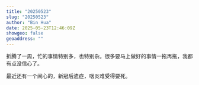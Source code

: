 ```yaml
---
title: "20250523"
slug: "20250523"
author: "Bin Hua"
date: 2025-05-23T12:46:09Z
showgeo: false
geoaddress: ""
---
```


折腾了一周，忙的事情特别多，也特别杂。很多要马上做好的事情一拖再拖，我都有点没信心了。

最近还有一个闹心的，新冠后遗症，咽炎难受得要死。